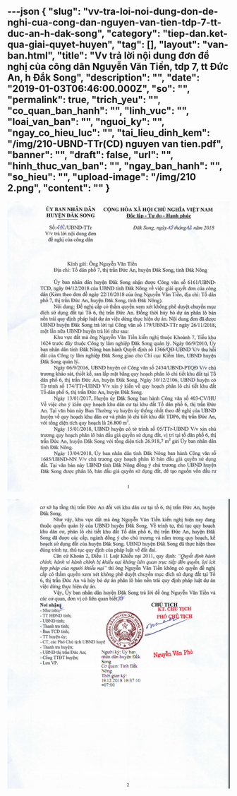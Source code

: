 ---json
{
    "slug": "vv-tra-loi-noi-dung-don-de-nghi-cua-cong-dan-nguyen-van-tien-tdp-7-tt-duc-an-h-dak-song",
    "category": "tiep-dan.ket-qua-giai-quyet-huyen",
    "tag": [],
    "layout": "van-ban.html",
    "title": "Vv trả lời nội dung đơn đề nghị của công dân Nguyễn Văn Tiền, tdp 7, tt Đức An, h Đắk Song",
    "description": "",
    "date": "2019-01-03T06:46:00.000Z",
    "so": "",
    "permalink": true,
    "trich_yeu": "",
    "co_quan_ban_hanh": "",
    "linh_vuc": "",
    "loai_van_ban": "",
    "nguoi_ky": "",
    "ngay_co_hieu_luc": "",
    "tai_lieu_dinh_kem": "/img/210-UBND-TTr(CD) nguyen van tien.pdf",
    "banner": "",
    "draft": false,
    "url": "",
    "hinh_thuc_van_ban": "",
    "ngay_ban_hanh": "",
    "so_hieu": "",
    "upload-image": "/img/210 2.png",
    "__content__": ""
}
---
<p><img alt="" src="/img/210 1.png" /></p>

<p><img alt="" src="/img/210 2.png" /></p>

